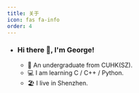 ```yaml
---
title: 关于
icon: fas fa-info
order: 4
---
```

- ### Hi there 👋, I'm George!

  - 🏫  An undergraduate from CUHK(SZ).
  - 💻  I am learning C / C++ / Python.
  - 🏖️  I live in Shenzhen. 


